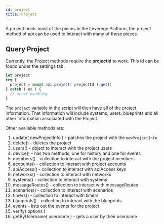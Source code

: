 ```yaml
---
id: project
title: Project
---
```


A project holds most of the pieces in the Leverege Platform, the project method of api can be used to interact with many of these pieces.

## Query Project

Currently, the Project methods require the **projectId** to work. This id can be found under the settings tab.

```javascript
let project
try {
  project = await api.project( projectId ).get()
} catch ( ex ) {
  // error handling
}
```

The `project` variable in the script will then have all of the project information. That information will include systems, users, blueprints and all other information associated with the Project.

Other available methods are:

1. update( newProjectInfo ) - patches the project with the `newProjectInfo`
2. delete() - deletes the project
3. users() - object to interact with the project users
4. device() - has two methods, one for history and one for events
5. members() - collection to interact with the project members
6. accounts() - collection to interact with project accounts
7. apiAccess() - collection to interact with apiAccess keys
8. networks() - collection to interact with networks
9. systems() - collection to interact with systems
10. messageRoutes() - collection to interact with messageRoutes
11. scenarios() - collection to interact with scenarios
12. timers() - collection to interact with timers
13. blueprints() - collection to interact with the blueprints
14. events - lists out the events for the project
15. verify( options )
16. getByUsername( username ) - gets a user by their username

